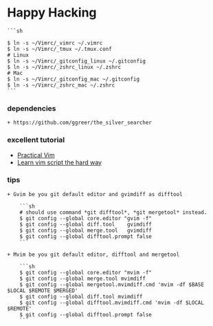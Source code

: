 # Happy Hacking #

    ```sh
    
    $ ln -s ~/Vimrc/_vimrc ~/.vimrc
    $ ln -s ~/Vimrc/_tmux ~/.tmux.conf
    # Linux
    $ ln -s ~/Vimrc/_gitconfig_linux ~/.gitconfig
    $ ln -s ~/Vimrc/_zshrc_linux ~/.zshrc
    # Mac
    $ ln -s ~/Vimrc/_gitconfig_mac ~/.gitconfig
    $ ln -s ~/Vimrc/_zshrc_mac ~/.zshrc
    ```

### dependencies ###

    + https://github.com/ggreer/the_silver_searcher

### excellent tutorial ###
+ [Practical Vim](https://www.amazon.com/dp/1680501275/ref=olp_product_details?_encoding=UTF8&me=)
+ [Learn vim script the hard way](http://learnvimscriptthehardway.stevelosh.com/)

### tips ###

    + Gvim be you git default editor and gvimdiff as difftool

        ```sh
        # should use command *git difftool*, *git mergetool* instead.
        $ git config --global core.editor "gvim -f"
        $ git config --global diff.tool    gvimdiff
        $ git config --global merge.tool   gvimdiff
        $ git config --global difftool.prompt false
        ```

    + Mvim be you git default editor, difftool and mergetool

        ```sh
        $ git config --global core.editor "mvim -f"
        $ git config --global merge.tool mvimdiff
        $ git config --global mergetool.mvimdiff.cmd 'mvim -df $BASE $LOCAL $REMOTE $MERGED'
        $ git config --global diff.tool mvimdiff
        $ git config --global difftool.mvimdiff.cmd 'mvim -df $LOCAL $REMOTE'
        $ git config --global difftool.prompt false
        ```

